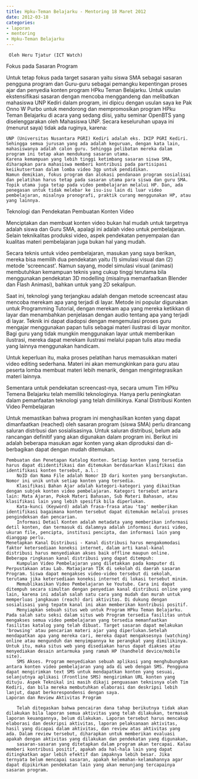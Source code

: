 ```yaml
---
title: Hpku-Teman Belajarku - Mentoring 18 Maret 2012 
date: 2012-03-18
categories:
- laporan
- mentoring
- Hpku-Teman Belajarku
---
```


     Oleh Heru Tjatur (ICT Watch)

Fokus pada Sasaran Program

Untuk tetap fokus pada target sasaran yaitu siswa SMA sebagai sasaran pengguna program dan Guru-guru sebagai pemangku kepentingan proses ajar dan penyedia konten program HPku Teman Belajarku. Untuk usulan ekstensifikasi sasaran dengan mencoba menggandeng dan melibatkan mahasiswa UNP Kediri dalam program, ini dipicu dengan usulan saya ke Pak Onno W Purbo untuk mendorong dan mempromosikan program HPku Teman Belajarku di acara yang sedang diisi, yaitu seminar OpenBTS yang diselenggarakan oleh Mahasiswa UNP. Secara keseluruhan upaya ini (menurut saya) tidak ada ruginya, karena:

    UNP (Universitas Nusantara PGRI) Kediri adalah eks. IKIP PGRI Kediri. Sehingga semua jurusan yang ada adalah keguruan, dengan kata lain, mahasiswanya adalah calon guru. Sehingga pelibatan mereka dalam program ini tetap akan mendukung sasaran utama.
    Karena kemampuan yang lebih tinggi ketimbang sasaran siswa SMA, diharapkan para mahasiswa memberi kontribusi pada partisipasi keiikutsertaan dalam lomba video 3gp untuk pendidikan.
    Namun demikian, fokus program dan alokasi pendanaan program sosialisai dan pelatihan harus tetap pada sasaran utama para siswa dan guru SMA. Topik utama juga tetap pada video pembelajaran melalui HP. Dan, ada penegasan untuk tidak melebar ke isu-isu lain di luar video pembelajaran, misalnya pronografi, praktik curang menggunakan HP, atau yang lainnya.

Teknologi dan Pendekatan Pembuatan Konten Video

Menciptakan dan membuat konten video bukan hal mudah untuk targetnya adalah siswa dan Guru SMA, apalagi ini adalah video untuk pembelajaran. Selain teknikalitas produksi video, aspek pendekatan penyempaian dan kualitas materi pembelajaran juga bukan hal yang mudah.

Secara teknis untuk video pembelajaran, masukan yang saya berikan, mereka bisa memilih dua pendekatan yaitu (1) simulasi visual dan (2) metode 'screencast'. Namun sayang, model simulasi visual (animasi) membutuhkan kemampuan teknis yang cukup tinggi terutama bila menggunakan pendekatan 3D modelling (misalnya memanfaatkan Blender dan Flash Animasi), bahkan untuk yang 2D sekalipun.

Saat ini, teknologi yang terjangkau adalah dengan metode screencast atau mencoba merekam apa yang terjadi di layar. Metode ini popular digunakan untuk Programming Tutorial, dengan merekam apa yang mereka ketikkan di layar dan menambahkan penjelasan dengan audio tentang apa yang terjadi di layar. Teknik ini dapat diadopsi dengan mengemulasi proses guru mengajar menggunakan papan tulis sebagai materi ilustrasi di layar monitor. Bagi guru yang tidak mungkin menggunakan layar untuk memberikan ilustrasi, mereka dapat merekam ilustrasi melalui papan tulis atau media yang lainnya menggunakan handicam.

Untuk keperluan itu, maka proses pelatihan harus memasukkan materi video editing sederhana. Materi ini akan memungkinkan para guru atau peserta lomba membuat materi lebih menarik, dengan mengintegrasikan materi lainnya.

Sementara untuk pendekatan screencast-nya, secara umum Tim HPku Temena Belajarku telah memiliki teknologinya. Hanya perlu peningkatan dalam pemanfaatan teknologi yang telah dimilikinya.
Kanal Distribusi Konten Video Pembelajaran

Untuk memastikan bahwa program ini menghasilkan konten yang dapat dimanfaatkan (reached) oleh sasaran program (siswa SMA) perlu dirancang saluran distrbusi dan sosialisasinya. Untuk saluran distribusi, belum ada rancangan definitif yang akan digunakan dalam program ini. Berikut ini adalah beberapa masukan agar konten yang akan diproduksi dan di-berbagikan dapat dengan mudah ditemukan.

    Pembuatan dan Penetapan Katalog Konten. Setiap konten yang tersedia harus dapat diidentifikasi dan ditemukan berdasarkan klasifikasi dan identifikasi konten tersebut, a.l.:
        NoID dan Nama File adalah Nomor ID dari konten yang bersangkutan. Nomor ini unik untuk setiap konten yang tersedia.
        Klasifikasi Bahan Ajar adalah kategori-kategori yang dikaitkan dengan subjek konten video pembelajaran. Kategori tersebut antara lain: Mata Ajaran, Pokok Materi Bahasan, Sub Materi Bahasan, atau klasifikasi lain yang lebih spesifik bila diperlukan.
        Kata-kunci (Keyword) adalah frasa-frasa atau 'tag' memberikan identifikasi bagaimana konten tersebut dapat ditemukan melalui proses pengindeksan dan pencarian.
        Informasi Detail Konten adalah metadata yang memberikan informasi detil konten, dan termasuk di dalamnya adalah informasi durasi video, ukuran file, pencipta, institusi pencipta, dan informasi lain yang dianggap perlu.
    Menetapkan Kanal Distribusi - Kanal distribusi harus mengakomodasi faktor ketersediaan koneksi internet, dalam arti kanal-kanal distribusi harus menyediakan akses baik offline maupun online. Beberapa ringkasan kanal distribusi yang dapat ditempuh:
        Kumpulan Video Pembelajaran yang diletakkan pada komputer di Perpustakaan atau Lab. Mataajaran TIK di sekolah di daerah sasaran Program. Siswa dapat mengakses video-video tersebut di sekolah, terutama jika ketersediaan koneksi internet di lokasi tersebut minim.
        Memublikasikan Video Pembelajaran ke Youtube. Cara ini dapat ditempuh secara simultan dengan penyedian kanal distribusi online yang lain, karena ini adalah salah satu cara yang mudah dan murah untuk memperluas jangkauan (reach) dari aktivitas. Di dukung dengan sosialisasi yang tepatm kanal ini akan memberikan kontribusi positif.
        Menyiapkan sebuah situs web untuk Program HPku Teman Belajarku. Pada salah satu seksi dalam situs web Program tersedia fasilitas untuk mengakses semua video pembelajaran yang tersedia memanfaatkan fasilitas katalog yang telah dibuat. Target sasaran dapat melakukan 'browsing' atau pencarian materi ajar yang diperlukan.Setelah mendapatkan apa yang mereka cari, mereka dapat mengaksesnya (watching) online atau mengunduh dan menyimpannya ke perangkat yang dimilikinya. Untuk itu, maka situs web yang disediakan harus dapat diakses atau menyediakan desain antarmuka yang ramah HP (handheld device/mobile site).
        SMS Akses. Program menyediakan sebuah aplikasi yang menghubungkan antara konten video pembelajaran yang ada di web dengan SMS. Pengguna dapat mengirimkan text SMS untuk mendapatkan konten yang sesuai, selanjutnya aplikasi (Frontline SMS) mengirimkan URL konten yang dituju. Aspek Teknikal ini masih dikaji penguasaan teknisnya oleh Tim Kediri, dan bila mereka membutuhkan elaborasi dan deskripsi lebih lanjut, dapat berkorespondensi dengan saya.
    Laporan dan Review Aktivitas Program

        Telah ditegaskan bahwa pencairan dana tahap berikutnya tidak akan dilakukan bila laporan semua aktivitas yang telah dilakukan, termasuk laporan keuangannya, belum dilakukan. Laporan tersebut harus mencakup elaborasi dan deskripsi aktivitas, laporan pelaksanaan aktivitas, hasil yang dicapai dalam aktivitas, dan review atas aktivitas yang ada. Dalam review tersebut, diharapkan untuk memberikan evaluasi apakah dengan aktivitas yang dilakukan dan pendekatan yang digunakan,
        sasaran-sasaran yang ditetapkan dalam program akan tercapai. Kalau memberi kontribusi positif, apakah ada hal-hala lain yang dapat ditingkatkan agar lebih efektif dan impaknya lebih besar. Jika ternyata belum mencapai sasaran, apakah kelemahan-kelamahannya agar dapat dipikirkan pendekatan lain yang akan menunjang tercapainya sasaran program.
